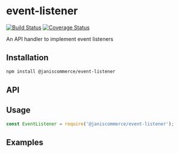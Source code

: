 # event-listener

[![Build Status](https://travis-ci.org/janis-commerce/event-listener.svg?branch=master)](https://travis-ci.org/janis-commerce/event-listener)
[![Coverage Status](https://coveralls.io/repos/github/janis-commerce/event-listener/badge.svg?branch=master)](https://coveralls.io/github/janis-commerce/event-listener?branch=master)

An API handler to implement event listeners

## Installation
```sh
npm install @janiscommerce/event-listener
```

## API


## Usage
```js
const EventListener = require('@janiscommerce/event-listener');
```

## Examples
